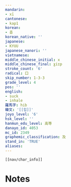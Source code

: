 ```yaml
---
mandarin:
- xī
cantonese:
- kap1
korean:
- 흡
korean_native: ''
japanese:
- KYUU
japanese_nanori: ''
vietnamese:
middle_chinese_initial: x
middle_chinese_final: ɣiɪp
stroke_count: '6'
radical: 口
skip_number: 1-3-3
grade_level: 4
pos: ''
english:
- suck
- inhale
羅馬字: hib
韓文: '[[힙]]'
joyo_level: '6'
hsk_level: ''
hanmun_edu_level: 高等
danayo_id: 4053
mc_id: 2349
graphemic_classification: 及
stand_in: 'TRUE'
aliases:
---
```

```meta-bind-embed
[[nav/char_info]]
```

# Notes
